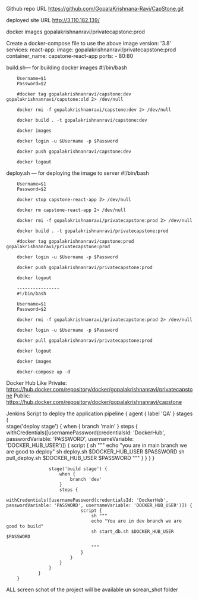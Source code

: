 Github repo URL
     https://github.com/GopalaKrishnana-Ravi/CapStone.git

deployed site URL
     http://3.110.182.139/

docker images
     gopalakrishnanravi/privatecapstone:prod

Create a docker-compose file to use the above image
		version: '3.8'
		services:
			react-app:
				image: gopalakrishnanravi/privatecapstone:prod
				container_name: capstone-react-app
				ports:
				  - 80:80
				  
build.sh— for building docker images
		#!/bin/bash

		Username=$1
		Password=$2

		#docker tag gopalakrishnanravi/capstone:dev gopalakrishnanravi/capstone:old 2> /dev/null

		docker rmi -f gopalakrishnanravi/capstone:dev 2> /dev/null

		docker build . -t gopalakrishnanravi/capstone:dev

		docker images

		docker login -u $Username -p $Password

		docker push gopalakrishnanravi/capstone:dev

		docker logout



deploy.sh — for deploying the image to server
		#!/bin/bash

		Username=$1
		Password=$2

		docker stop capstone-react-app 2> /dev/null

		docker rm capstone-react-app 2> /dev/null

		docker rmi -f gopalakrishnanravi/privatecapstone:prod 2> /dev/null

		docker build . -t gopalakrishnanravi/privatecapstone:prod

		#docker tag gopalakrishnanravi/capstone:prod gopalakrishnanravi/privatecapstone:prod

		docker login -u $Username -p $Password

		docker push gopalakrishnanravi/privatecapstone:prod

		docker logout 
		
		----------------
		#!/bin/bash

		Username=$1
		Password=$2

		docker rmi -f gopalakrishnanravi/privatecapstone:prod 2> /dev/null

		docker login -u $Username -p $Password

		docker pull gopalakrishnanravi/privatecapstone:prod

		docker logout 

		docker images

		docker-compose up -d
			

Docker Hub Like
  Private: https://hub.docker.com/repository/docker/gopalakrishnanravi/privatecapstone
  Public: https://hub.docker.com/repository/docker/gopalakrishnanravi/capstone
   
Jenkins Script to deploy the application
		pipeline {
				agent {
				    label 'QA'
				}
				stages {        
				    stage('deploy stage') {
				        when {
				            branch 'main'
				        }
				        steps {
				            withCredentials([usernamePassword(credentialsId: 'DockerHub', passwordVariable: 'PASSWORD', usernameVariable: 'DOCKER_HUB_USER')]) {
				                script {
				                    sh """
				                    echo "you are in main branch we are good to deploy"
				                    sh deploy.sh $DOCKER_HUB_USER $PASSWORD
				                    sh pull_deploy.sh $DOCKER_HUB_USER $PASSWORD
				                    """
				                }
				            }
				        }
				    }

				    stage('build stage') {
				        when {
				            branch 'dev'
				        }
				        steps {
				            withCredentials([usernamePassword(credentialsId: 'DockerHub', passwordVariable: 'PASSWORD', usernameVariable: 'DOCKER_HUB_USER')]) {
				                script {
				                    sh """
				                    echo "You are in dev branch we are good to build"
				                    sh start_db.sh $DOCKER_HUB_USER $PASSWORD
				                                          
				                    """
				                }   
				            }
				        }
				    }
				}
		}

ALL screen schot of the project will be available un screan_shot folder
